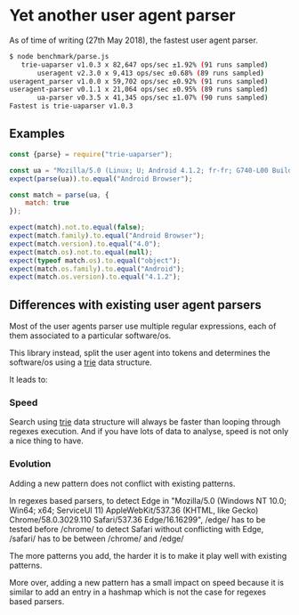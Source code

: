 # Yet another user agent parser

As of time of writing (27th May 2018), the fastest user agent parser.

```sh
$ node benchmark/parse.js
   trie-uaparser v1.0.3 x 82,647 ops/sec ±1.92% (91 runs sampled)
       useragent v2.3.0 x 9,413 ops/sec ±0.68% (89 runs sampled)
useragent_parser v1.0.0 x 59,702 ops/sec ±0.92% (91 runs sampled)
useragent-parser v0.1.1 x 21,064 ops/sec ±0.95% (89 runs sampled)
       ua-parser v0.3.5 x 41,345 ops/sec ±1.07% (90 runs sampled)
Fastest is trie-uaparser v1.0.3
```

## Examples

```js
const {parse} = require("trie-uaparser");

const ua = "Mozilla/5.0 (Linux; U; Android 4.1.2; fr-fr; G740-L00 Build/HuaweiG740-L00) AppleWebKit/534.30 (KHTML, like Gecko) Version/4.0 Mobile Safari/534.30";
expect(parse(ua)).to.equal("Android Browser");

const match = parse(ua, {
    match: true
});

expect(match).not.to.equal(false);
expect(match.family).to.equal("Android Browser");
expect(match.version).to.equal("4.0");
expect(match.os).not.to.equal(null);
expect(typeof match.os).to.equal("object");
expect(match.os.family).to.equal("Android");
expect(match.os.version).to.equal("4.1.2");
```

## Differences with existing user agent parsers

Most of the user agents parser use multiple regular expressions, each of them associated to a particular software/os.

This library instead, split the user agent into tokens and determines the software/os using a [trie](https://en.wikipedia.org/wiki/Trie) data structure.

It leads to:

### Speed

Search using [trie](https://en.wikipedia.org/wiki/Trie) data structure will always be faster than looping through regexes execution. 
And if you have lots of data to analyse, speed is not only a nice thing to have.

### Evolution

Adding a new pattern does not conflict with existing patterns.

In regexes based parsers, 
to detect Edge in "Mozilla/5.0 (Windows NT 10.0; Win64; x64; ServiceUI 11) AppleWebKit/537.36 (KHTML, like Gecko) Chrome/58.0.3029.110 Safari/537.36 Edge/16.16299", 
/edge/ has to be tested before /chrome/ 
to detect Safari without conflicting with Edge, /safari/ has to be between /chrome/ and /edge/ 

The more patterns you add, the harder it is to make it play well with existing patterns.

More over, adding a new pattern has a small impact on speed because it is similar to add an entry in a hashmap which is not the case for regexes based parsers.
